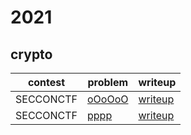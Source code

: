 # 2021

## crypto

contest | problem | writeup
--- | --- | ---
SECCONCTF | [oOoOoO](SECCONCTF/crypto/oOoOoO) | [writeup](SECCONCTF/crypto/oOoOoO/writeup.md)
SECCONCTF | [pppp](SECCONCTF/crypto/pppp) | [writeup](SECCONCTF/crypto/pppp/writeup.md)

